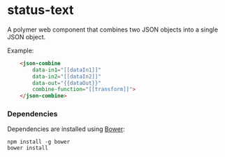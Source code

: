 # status-text

A polymer web component that combines two JSON objects into a single JSON object.

Example:
```html
    <json-combine
        data-in1="[[dataIn1]]"
        data-in2="[[dataIn2]]"
        data-out="{{dataOut}}"
        combine-function="[[transform]]">
    </json-combine>
```

### Dependencies

Dependencies are installed using [Bower](http://bower.io/):

    npm install -g bower
    bower install
